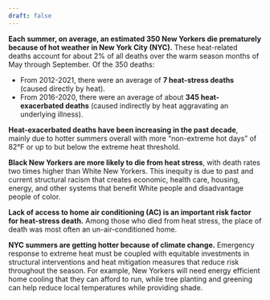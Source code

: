 ```yaml
---
draft: false
---
```


**Each summer, on average, an estimated 350 New Yorkers die prematurely because of hot weather in New York City (NYC).** 
These heat-related deaths account for about 2% of all deaths over the warm season months of May through September. Of the 350 deaths:
* From 2012-2021, there were an average of **7 heat-stress deaths** (caused directly by heat).
* From 2016-2020, there were an average of about **345 heat-exacerbated deaths** (caused indirectly by heat aggravating an underlying illness).

**Heat-exacerbated deaths have been increasing in the past decade**, mainly due to hotter summers overall with more “non-extreme hot days” of 82°F or up to but below the extreme heat threshold. &nbsp;

**Black New Yorkers are more likely to die from heat stress**, with death rates two times higher than White New Yorkers. This inequity is due to past and current structural racism that creates economic, health care, housing, energy, and other systems that benefit White people and disadvantage people of color. &nbsp;

**Lack of access to home air conditioning (AC) is an important risk factor for heat-stress death.** Among those who died from heat stress, the place of death was most often an un-air-conditioned home.

**NYC summers are getting hotter because of climate change.** 
Emergency response to extreme heat must be coupled with equitable investments in structural interventions and heat mitigation measures that reduce risk throughout the season. For example, New Yorkers will need energy efficient home cooling that they can afford to run, while tree planting and greening can help reduce local temperatures while providing shade.